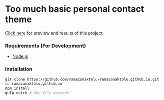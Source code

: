 # Too much basic personal contact theme

[Click here](https://ramazanaktolu.github.io/) for preview and results of this project.

### Requirements (For Development)
- [Node.js](https://nodejs.org/)

### Installation
```sh
git clone https://github.com/ramazanaktolu/ramazanaktolu.github.io.git
cd ramazanaktolu.github.io
npm install
gulp watch # for file watcher
```